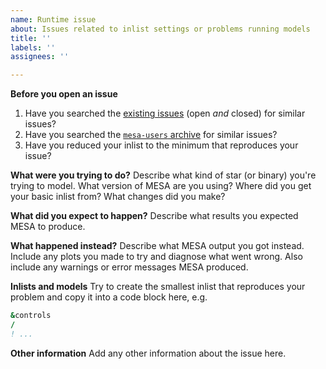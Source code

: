 ```yaml
---
name: Runtime issue
about: Issues related to inlist settings or problems running models
title: ''
labels: ''
assignees: ''

---
```


**Before you open an issue**
1. Have you searched the [existing issues](https://github.com/MESAHub/mesa/issues?q=is%3Aissue) (open *and* closed) for similar issues?
2. Have you searched the [`mesa-users` archive](https://lists.mesastar.org/pipermail/mesa-users/) for similar issues?
3. Have you reduced your inlist to the minimum that reproduces your issue?

**What were you trying to do?**
Describe what kind of star (or binary) you're trying to model.
What version of MESA are you using?
Where did you get your basic inlist from?
What changes did you make?

**What did you expect to happen?**
Describe what results you expected MESA to produce.

**What happened instead?**
Describe what MESA output you got instead.
Include any plots you made to try and diagnose what went wrong.
Also include any warnings or error messages MESA produced.

**Inlists and models**
Try to create the smallest inlist that reproduces your problem
and copy it into a code block here, e.g.
```f90
&controls
/
! ...
```

**Other information**
Add any other information about the issue here.
